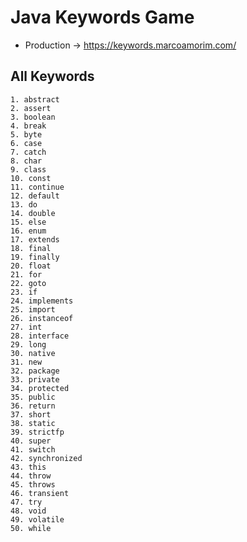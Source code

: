 # Java Keywords Game

- Production -> https://keywords.marcoamorim.com/

## All Keywords
	1. abstract
	2. assert
	3. boolean
	4. break
	5. byte
	6. case
	7. catch
	8. char
	9. class
	10. const
	11. continue
	12. default
	13. do
	14. double
	15. else
	16. enum
	17. extends
	18. final
	19. finally
	20. float
	21. for
	22. goto
	23. if
	24. implements
	25. import
	26. instanceof
	27. int
	28. interface
	29. long
	30. native
	31. new
	32. package
	33. private
	34. protected
	35. public
	36. return
	37. short
	38. static
	39. strictfp
	40. super
	41. switch
	42. synchronized
	43. this
	44. throw
	45. throws
	46. transient
	47. try
	48. void
	49. volatile
	50. while
